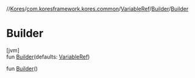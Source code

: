 //[Kores](../../../../index.md)/[com.koresframework.kores.common](../../index.md)/[VariableRef](../index.md)/[Builder](index.md)/[Builder](-builder.md)

# Builder

[jvm]\
fun [Builder](-builder.md)(defaults: [VariableRef](../index.md))

fun [Builder](-builder.md)()
